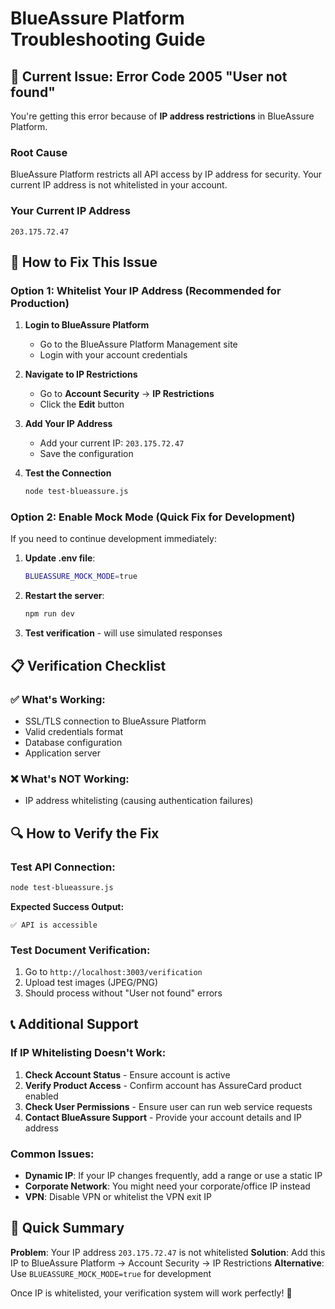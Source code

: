 # BlueAssure Platform Troubleshooting Guide

## 🚨 Current Issue: Error Code 2005 "User not found"

You're getting this error because of **IP address restrictions** in BlueAssure Platform.

### **Root Cause**
BlueAssure Platform restricts all API access by IP address for security. Your current IP address is not whitelisted in your account.

### **Your Current IP Address**
```
203.175.72.47
```

## 🔧 **How to Fix This Issue**

### **Option 1: Whitelist Your IP Address (Recommended for Production)**

1. **Login to BlueAssure Platform**
   - Go to the BlueAssure Platform Management site
   - Login with your account credentials

2. **Navigate to IP Restrictions**
   - Go to **Account Security** → **IP Restrictions**
   - Click the **Edit** button

3. **Add Your IP Address**
   - Add your current IP: `203.175.72.47`
   - Save the configuration

4. **Test the Connection**
   ```bash
   node test-blueassure.js
   ```

### **Option 2: Enable Mock Mode (Quick Fix for Development)**

If you need to continue development immediately:

1. **Update .env file**:
   ```bash
   BLUEASSURE_MOCK_MODE=true
   ```

2. **Restart the server**:
   ```bash
   npm run dev
   ```

3. **Test verification** - will use simulated responses

## 📋 **Verification Checklist**

### ✅ **What's Working:**
- SSL/TLS connection to BlueAssure Platform
- Valid credentials format
- Database configuration
- Application server

### ❌ **What's NOT Working:**
- IP address whitelisting (causing authentication failures)

## 🔍 **How to Verify the Fix**

### **Test API Connection:**
```bash
node test-blueassure.js
```

**Expected Success Output:**
```
✅ API is accessible
```

### **Test Document Verification:**
1. Go to `http://localhost:3003/verification`
2. Upload test images (JPEG/PNG)
3. Should process without "User not found" errors

## 📞 **Additional Support**

### **If IP Whitelisting Doesn't Work:**
1. **Check Account Status** - Ensure account is active
2. **Verify Product Access** - Confirm account has AssureCard product enabled
3. **Check User Permissions** - Ensure user can run web service requests
4. **Contact BlueAssure Support** - Provide your account details and IP address

### **Common Issues:**
- **Dynamic IP**: If your IP changes frequently, add a range or use a static IP
- **Corporate Network**: You might need your corporate/office IP instead
- **VPN**: Disable VPN or whitelist the VPN exit IP

## 🎯 **Quick Summary**

**Problem**: Your IP address `203.175.72.47` is not whitelisted
**Solution**: Add this IP to BlueAssure Platform → Account Security → IP Restrictions
**Alternative**: Use `BLUEASSURE_MOCK_MODE=true` for development

Once IP is whitelisted, your verification system will work perfectly! 🚀 